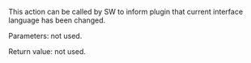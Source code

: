 This action can be called by SW to inform plugin that current interface language has been changed.

Parameters: not used.

Return value: not used.
